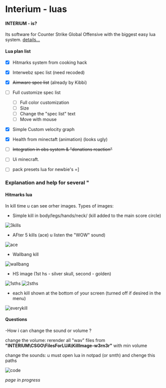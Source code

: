 # Interium - luas

#### INTERIUM - is?
Its software for Counter Strike Global Offensive with the biggest easy lua system. 
[details...](https://github.com/N1ceL/Interium_LUA_API)

#### Lua plan list
- [X] Hitmarks system from cooking hack
- [X] Interwebz spec list (need recoded)
- [X] ~~Aimware spec list~~ (already by Kibbi)
- [ ] Full customize spec list
    - [ ] Full color customization
    - [ ] Size
    - [ ] Change the "spec list" text
    - [ ] Move with mouse
- [X] Simple Custom velocity graph
- [X] Health from minectaft (animation) (looks ugly)
- [ ] ~~Integration in obs system & "donations reaction"~~ 
- [ ] Ui minecraft. 
- [ ] pack presets lua for newbie's =]


### Explanation and help for several "

#### Hitmarks lua
In kill time u can see orher images. 
Types of images:
- Simple kill in body/legs/hands/neck/ (kill added to the main score circle)

 ![3kills](https://i.imgur.com/036q0Pa.png "heh")
- AFter 5 kills (ace) u listen the "WOW" sound)

 ![ace](https://i.imgur.com/C9zEFaX.png "heh")
- Wallbang kill

 ![wallbang](https://i.imgur.com/OCIAlA3.png "heh")
- HS image (1st hs - silver skull, second - golden)

 ![1sths](https://i.imgur.com/Twj9eGO.png "heh")
 ![2sths](https://i.imgur.com/kxS7xgi.png "heh")
- each kill shown at the bottom of your screen (turned off if desired in the menu)

 ![everykill](https://i.imgur.com/3OpYkeh.png "heh")
 
#### Questions 
-How i can change the sound or volume ?

change the volume: rerender all "wav" files from **"INTERIUM\\CSGO\\FilesForLUA\\KillImage-w3rn3r"** with min volume

change the sounds: u must open lua in notpad (or smth) and chenge this paths

![code](https://i.imgur.com/qrpWCFk.png "heh")


*page in progress*
